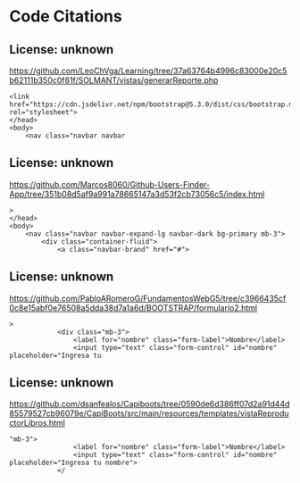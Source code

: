 # Code Citations

## License: unknown
https://github.com/LeoChVga/Learning/tree/37a63764b4996c83000e20c5b62111b350c0f81f/SOLMANT/vistas/generarReporte.php

```
<link href="https://cdn.jsdelivr.net/npm/bootstrap@5.3.0/dist/css/bootstrap.min.css" rel="stylesheet">
</head>
<body>
    <nav class="navbar navbar
```


## License: unknown
https://github.com/Marcos8060/Github-Users-Finder-App/tree/351b08d5af9a991a78665147a3d53f2cb73056c5/index.html

```
>
</head>
<body>
    <nav class="navbar navbar-expand-lg navbar-dark bg-primary mb-3">
        <div class="container-fluid">
            <a class="navbar-brand" href="#">
```


## License: unknown
https://github.com/PabloARomeroG/FundamentosWebG5/tree/c3966435cf0c8e15abf0e76508a5dda38d7a1a6d/BOOTSTRAP/formulario2.html

```
>
            <div class="mb-3">
                <label for="nombre" class="form-label">Nombre</label>
                <input type="text" class="form-control" id="nombre" placeholder="Ingresa tu
```


## License: unknown
https://github.com/dsanfealos/Capiboots/tree/0590de6d386ff07d2a91d44d85579527cb96079e/CapiBoots/src/main/resources/templates/vistaReproductorLibros.html

```
"mb-3">
                <label for="nombre" class="form-label">Nombre</label>
                <input type="text" class="form-control" id="nombre" placeholder="Ingresa tu nombre">
            </
```

